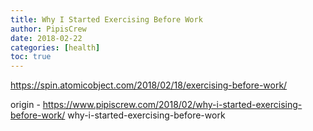 ```yaml
---
title: Why I Started Exercising Before Work
author: PipisCrew
date: 2018-02-22
categories: [health]
toc: true
---
```


https://spin.atomicobject.com/2018/02/18/exercising-before-work/

origin - https://www.pipiscrew.com/2018/02/why-i-started-exercising-before-work/ why-i-started-exercising-before-work